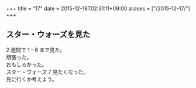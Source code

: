 +++
title = "17"
date = 2015-12-18T02:31:11+09:00
aliases = ["/2015-12-17/"]
+++

## スター・ウォーズを見た

2 週間で 1 - 6 まで見た。  
頑張った。  
おもしろかった。  
スター・ウォーズ 7 見たくなった。  
見に行くか考えよう。
